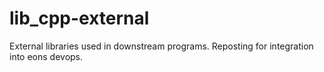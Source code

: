# lib_cpp-external
External libraries used in downstream programs. Reposting for integration into eons devops.
